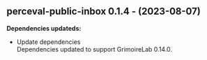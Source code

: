 ## perceval-public-inbox 0.1.4 - (2023-08-07)

**Dependencies updateds:**

 * Update dependencies\
   Dependencies updated to support GrimoireLab 0.14.0.

